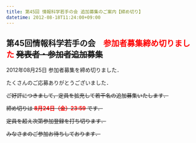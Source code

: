 ```yaml
---
title: 第45回 情報科学若手の会 追加募集のご案内【締め切り】
datetime: 2012-08-18T11:24:00+09:00
---
```


## 第45回情報科学若手の会　<font color="red">参加者募集締め切りました</font> <s>発表者・参加者追加募集</s>

2012年08月25日 参加者募集を締め切りました．

たくさんのご応募ありがとうございました．

<s>ご好評につきまして，定員を拡充して若干名の追加募集いたします．  

締め切りは **<font color="red">8月24日（金）23:59</font>** です．  

定員を超え次第参加登録を打ち切ります．  

みなさまのご参加お待ちしております．  
</s>
